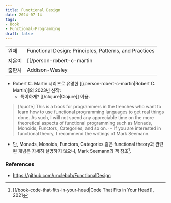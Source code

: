 ```yaml
---
title: Functional Design
date: 2024-07-14
tags:
- Book
- Functional-Programming
draft: false
---
```


| | |
| --- | --- |
| 원제 | Functional Design: Principles, Patterns, and Practices |
| 지은이 | [[/person-robert-c-martin|Robert C. Martin]] |
| 출판사 | Addison-Wesley |

- Robert C. Martin 시리즈로 유명한 [[/person-robert-c-martin|Robert C. Martin]]의 2023년 신작:
    - 특이하게? [[/clojure|Clojure]] 이용.


> [!quote] This is a book for programmers in the trenches who want to learn how to use functional programming languages to get real things done. As such, I will not spend any appreciable time on the more theoretical aspects of functional programming such as Monads, Monoids, Functors, Categories, and so on. $\cdots$  If you are interested in functional theory, I recommend the writings of Mark Seemann.
- 단, Monads, Monoids, Functors, Categories 같은 functional theory과 관련된 개념은 자세히 설명하지 않으니, Mark Seemann의 책 참조[^1].

[^1]: [[/book-code-that-fits-in-your-head|Code That Fits in Your Head]], 2021



### References
- https://github.com/unclebob/FunctionalDesign